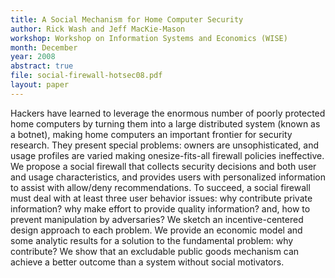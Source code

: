 ```yaml
---
title: A Social Mechanism for Home Computer Security
author: Rick Wash and Jeff MacKie-Mason
workshop: Workshop on Information Systems and Economics (WISE)
month: December
year: 2008
abstract: true
file: social-firewall-hotsec08.pdf
layout: paper
---
```


Hackers have learned to leverage the enormous number of poorly protected home computers by turning them into a large
distributed system (known as a botnet), making home computers an important frontier for security research. They present
special problems: owners are unsophisticated, and usage profiles are varied making onesize-fits-all firewall policies
ineffective. We propose a social firewall that collects security decisions and both user and usage characteristics, and
provides users with personalized information to assist with allow/deny recommendations. To succeed, a social firewall
must deal with at least three user behavior issues: why contribute private information? why make effort to provide
quality information? and, how to prevent manipulation by adversaries? We sketch an incentive-centered design approach to
each problem. We provide an economic model and some analytic results for a solution to the fundamental problem: why
contribute? We show that an excludable public goods mechanism can achieve a better outcome than a system without social
motivators.
